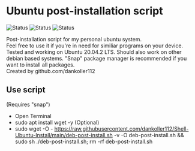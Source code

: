 # Ubuntu post-installation script  

![Status](https://img.shields.io/badge/Active-true-brightgreen) ![Status](https://img.shields.io/badge/Managed-true-brightgreen) ![Status](https://img.shields.io/badge/Indev-no-yellow)

Post-installation script for my personal ubuntu system.  
Feel free to use it if you're in need for similiar programs on your device. Tested and working on Ubuntu 20.04.2 LTS. Should also work on other debian based systems. "Snap" package manager is recommended if you want to install all packages.  
Created by github.com/dankoller112  
  
## Use script  
(Requires "snap")
  
- Open Terminal
- sudo apt install wget -y (Optional)
- sudo wget -O - https://raw.githubusercontent.com/dankoller112/Shell-Ubuntu-Install/main/deb-post-install.sh -v -O deb-post-install.sh && sudo sh ./deb-post-install.sh; rm -rf deb-post-install.sh

